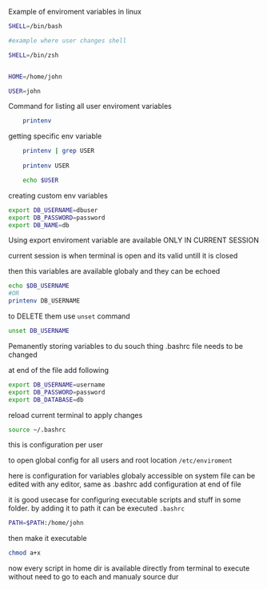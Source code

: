 Example of enviroment variables in linux


```bash
SHELL=/bin/bash

#example where user changes shell

SHELL=/bin/zsh


HOME=/home/john

USER=john
```

Command for listing all user enviroment variables
```bash
    printenv
```

getting specific env variable
```bash
    printenv | grep USER
    
    printenv USER

    echo $USER
```

creating custom env variables
```bash
export DB_USERNAME=dbuser
export DB_PASSWORD=password
export DB_NAME=db
```
Using export enviroment variable are available ONLY IN CURRENT SESSION

current session is when terminal is open and its valid untill it is closed

then this variables are available globaly
and they can be echoed
```bash
echo $DB_USERNAME
#OR
printenv DB_USERNAME
```

to DELETE them use `unset` command
```bash
unset DB_USERNAME
```

Pemanently storing variables
to du souch thing .bashrc file needs to be changed

at end of the file add following
```bash
export DB_USERNAME=username
export DB_PASSWORD=password
export DB_DATABASE=db
```
reload current terminal to apply changes

```bash
source ~/.bashrc
```
this is configuration per user

to open global config for all users and root
location
`/etc/enviroment`

here is configuration for variables globaly accessible on system
file can be edited with any editor, same as .bashrc add configuration at end of file

it is good usecase for configuring executable scripts and stuff in some folder.
by adding it to path it can be executed
`.bashrc`
```bash
PATH=$PATH:/home/john
```
then make it executable
```bash
chmod a+x 
```
now every script in home dir is available directly from terminal 
to execute without need to go to each and manualy source dur



